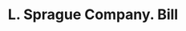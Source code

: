 ---
doi: 10.7916/D80P2B2Q
date_other: '1890'
date_other_textual: 1890-1899
form: printed ephemera
genre:
- Invoices
name:
- L. Sprague Company
object_in_context_url: https://biggert.cul.columbia.edu/items/view/ave_biggert_00486
subject_hierarchical_geographic:
- Lawrence, Massachusetts, United States
subject_name:
- L. Sprague Company
title: L. Sprague Company. Bill
sort_title: L. Sprague Company. Bill
call_number: ave_biggert_00486
coordinates:
- 42.706944444444446,-71.16361111111112
pid: ave_biggert_00486
identifiers: ave_biggert_00486
canvas_id: ldpd:395759
permalink: "/items/ave_biggert_00486/"
layout: iiif-image-page
---